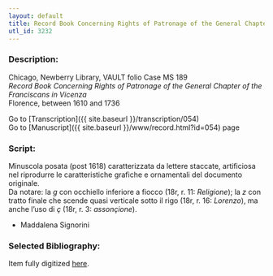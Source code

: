 ```yaml
---
layout: default
title: Record Book Concerning Rights of Patronage of the General Chapter of the Franciscans in Vicenza
utl_id: 3232
---
```


###  Description:

Chicago, Newberry Library, VAULT folio Case MS 189<br>
_Record Book Concerning Rights of Patronage of the General Chapter of the Franciscans in Vicenza_<br>
Florence, between 1610 and 1736

Go to [Transcription]({{ site.baseurl }}/transcription/054)<br>
Go to [Manuscript]({{ site.baseurl }}/www/record.html?id=054) page 

###  Script:

Minuscola posata (post 1618) caratterizzata da lettere staccate, artificiosa nel riprodurre le caratteristiche grafiche e ornamentali del documento originale.<br>
Da notare: la _g_ con occhiello inferiore a fiocco (18r, r. 11: _Religione_); la _z_ con tratto finale che scende quasi verticale sotto il rigo (18r, r. 16: _Lorenzo_), ma anche l’uso di _ç_ (18r, r. 3: _assonçione_).<br>
- Maddalena Signorini

###  Selected Bibliography:

Item fully digitized [here](http://collections.carli.illinois.edu/cdm/ref/collection/nby_dig/id/14170).


